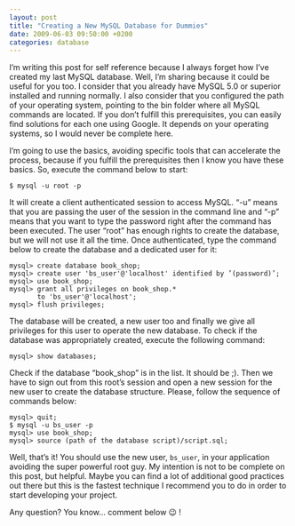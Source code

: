```yaml
---
layout: post
title: "Creating a New MySQL Database for Dummies"
date: 2009-06-03 09:50:00 +0200
categories: database
---
```


I’m writing this post for self reference because I always forget how I’ve created my last MySQL database. Well, I’m sharing because it could be useful for you too. I consider that you already have MySQL 5.0 or superior installed and running normally. I also consider that you configured the path of your operating system, pointing to the bin folder where all MySQL commands are located. If you don’t fulfill this prerequisites, you can easily find solutions for each one using Google. It depends on your operating systems, so I would never be complete here.

I’m going to use the basics, avoiding specific tools that can accelerate the process, because if you fulfill the prerequisites then I know you have these basics. So, execute the command below to start:

    $ mysql -u root -p

It will create a client authenticated session to access MySQL. “-u” means that you are passing the user of the session in the command line and “-p” means that you want to type the password right after the command has been executed. The user “root” has enough rights to create the database, but we will not use it all the time. Once authenticated, type the command below to create the database and a dedicated user for it:

    mysql> create database book_shop;
    mysql> create user 'bs_user'@'localhost' identified by ’(password)’;
    mysql> use book_shop;
    mysql> grant all privileges on book_shop.*
           to 'bs_user'@'localhost';
    mysql> flush privileges;

The database will be created, a new user too and finally we give all privileges for this user to operate the new database. To check if the database was appropriately created, execute the following command:

    mysql> show databases;

Check if the database “book_shop” is in the list. It should be ;). Then we have to sign out from this root’s session and open a new session for the new user to create the database structure. Please, follow the sequence of commands below:

    mysql> quit;
    $ mysql -u bs_user -p
    mysql> use book_shop;
    mysql> source (path of the database script)/script.sql;

Well, that’s it! You should use the new user, `bs_user`, in your application avoiding the super powerful root guy. My intention is not to be complete on this post, but helpful. Maybe you can find a lot of additional good practices out there but this is the fastest technique I recommend you to do in order to start developing your project.

Any question? You know… comment below 😉 !
